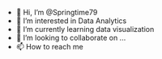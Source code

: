 - 👋 Hi, I’m @Springtime79
- 👀 I’m interested in Data Analytics
- 🌱 I’m currently learning data visualization
- 💞️ I’m looking to collaborate on ...
- 📫 How to reach me 

<!---
Springtime79/Springtime79 is a ✨ special ✨ repository because its `README.md` (this file) appears on your GitHub profile.
You can click the Preview link to take a look at your changes.
--->
